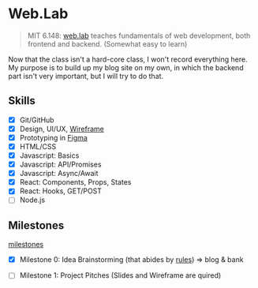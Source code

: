 # Web.Lab

> MIT 6.148: [web.lab](https://weblab.mit.edu/) teaches fundamentals of web
> development, both frontend and backend. (Somewhat easy to learn)

Now that the class isn't a hard-core class, I won't record everything here.
My purpose is to build up my blog site on my own, in which the backend part isn't
very important, but I will try to do that.

## Skills

* [x] Git/GitHub
* [x] Design, UI/UX, [Wireframe](https://balsamiq.com/learn/articles/what-are-wireframes/)
* [x] Prototyping in [Figma](https://www.figma.com/)
* [x] HTML/CSS
* [x] Javascript: Basics
* [x] Javascript: API/Promises
* [x] Javascript: Async/Await
* [x] React: Components, Props, States
* [x] React: Hooks, GET/POST
* [ ] Node.js

## Milestones

[milestones](https://weblab.mit.edu/about/#milestones)

* [x] Milestone 0: Idea Brainstorming (that abides by [rules](https://weblab.mit.edu/about/#rules)) => blog & bank
* [ ] Milestone 1: Project Pitches (Slides and Wireframe are quired)

